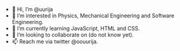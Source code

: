 - 👋 Hi, I’m @uurija
- 👀 I’m interested in Physics, Mechanical Engineering and Software Engineering.
- 🌱 I’m currently learning JavaScript, HTML and CSS.
- 💞️ I’m looking to collaborate on (do not know yet).
- 📫 Reach me via twitter @oouurija.

<!---
uurija/uurija is a ✨ special ✨ repository because its `README.md` (this file) appears on your GitHub profile.
You can click the Preview link to take a look at your changes.
--->
